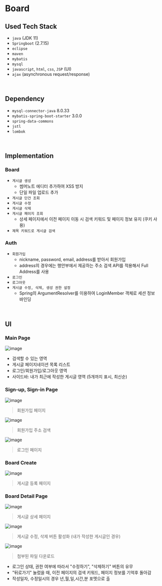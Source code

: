 # Board

## Used Tech Stack
- `java` (JDK 11)
- `Springboot` (2.7.15)
- `eclipse`
- `maven`
- `mybatis`
- `mysql`
- `javascript`, `html`, `css`, `JSP` (UI)
- `ajax` (asynchronous request/response)

<br>

## Dependency
- `mysql-connector-java` 8.0.33
- `mybatis-spring-boot-starter` 3.0.0
- `spring-data-commons`
- `jstl`
- `lombok`

<br>

## Implementation
### Board
- `게시글 생성`
  - 썸머노트 에디터 추가하여 XSS 방지
  - 단일 파일 업로드 추가
- `게시글 단건 조회`
- `게시글 수정`
- `게시글 삭제`
- `게시글 페이지 조회`
  - 상세 페이지에서 이전 페이지 이동 시 검색 키워드 및 페이지 정보 유지 (쿠키 사용)
- `제목 키워드로 게시글 검색`

### Auth
- `회원가입`
  - nickname, password, email, address를 받아서 회원가입
  - address의 경우에는 행안부에서 제공하는 주소 검색 API를 적용해서 Full Address를 사용
- `로그인`
- `로그아웃`
- `게시글 수정, 삭제, 생성 권한 설정`
  - Spring의 ArgumentResolver를 이용하여 LoginMember 객체로 세션 정보 바인딩
 
<br>

## UI
### Main Page
![image](https://github.com/khsrla9806/board/assets/70641477/4c36a3d0-bc7c-4274-95e0-07ec03caa04f)
- 검색할 수 있는 영역
- 게시글 페이지네이션 목록 리스트
- 로그인/회원가입/로그아웃 영역
- 사이드바: 내가 최근에 작성한 게시글 영역 (5개까지 표시, 최신순)

### Sign-up, Sign-in Page
![image](https://github.com/khsrla9806/board/assets/70641477/c67d3be5-a57d-4e99-b70a-a0428dee63ec)
> 회원가입 페이지

![image](https://github.com/khsrla9806/board/assets/70641477/be0053d0-aaef-4542-955b-1d60f5a70dd6)
> 회원가입 주소 검색

![image](https://github.com/khsrla9806/board/assets/70641477/bfc09191-c012-41da-b304-05c68388d123)
> 로그인 페이지

### Board Create
![image](https://github.com/khsrla9806/board/assets/70641477/d1dec29f-fb94-467a-bbdd-77336d918d44)
> 게시글 등록 페이지

### Board Detail Page
![image](https://github.com/khsrla9806/board/assets/70641477/f339aa43-ec6e-4ba8-b6f7-c419b9afac74)
> 게시글 상세 페이지

![image](https://github.com/khsrla9806/board/assets/70641477/1686904c-4923-4fe9-99b8-50c6a5fbb303)
> 게시글 수정, 삭제 버튼 활성화 (내가 작성한 게시글인 경우)

![image](https://github.com/khsrla9806/board/assets/70641477/3c8cb7d1-ea5d-412b-816f-33cbcd57afee)
> 첨부된 파일 다운로드


- 로그인 상태, 권한 여부에 따라서 "수정하기", "삭제하기" 버튼의 유무  
- "뒤로가기" 눌렀을 때, 이전 페이지의 검색 키워드, 페이지 정보를 기억후 돌아감
- 작성일자, 수정일시의 경우 년,월,일,시간,분 포멧으로 출
